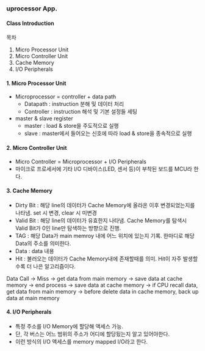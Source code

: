 ### uprocessor App.
#### Class Introduction
목차 
1. Micro Processor Unit
2. Micro Controller Unit
3. Cache Memory
4. I/O Peripherals

#### 1. Micro Processor Unit
- Microprocessor = controller + data path
    - Datapath : instruction 분해 및 데이터 처리
    - Controller : instruction 해석 및 기본 설정들 세팅
- master & slave register
    - master : load & store을 주도적으로 실행
    - slave : master에서 들어오는 신호에 따라 load & store을 종속적으로 실행

#### 2. Micro Controller Unit
- Micro Controller = Microprocessor + I/O Peripherals
- 마이크로 프로세서에 기타 I/O 디바이스(LED, 센서 등)이 부착된 보드를 MCU라 한다.

#### 3. Cache Memory
- Dirty Bit : 해당 line의 데이터가 Cache Memory에 올라온 이후 변경되었는지를 나타냄. set 시 변경, clear 시 미변경
- Valid Bit : 해당 line의 데이터가 유효한지 나타냄. Cache Memory를 탐색시 Valid Bit가 0인 line만 탐색하는 방향으로 진행.
- TAG : 해당 Data가 main memroy 내에 어느 위치에 있는지 기록. 한마디로 해당 Data의 주소를 의미한다.
- Data : data 내용
- Hit : 불러오는 데이터가 Cache Memory내에 존재할때를 의미. Hit이 자주 발생할수록 더 나은 알고리즘이다.

Data Call -> Miss -> get data from main memory -> save data at cache memory -> end process -> save data at cache memory -> if CPU recall data, get data from main memory -> before delete data in cache memory, back up data at main memory

#### 4. I/O Peripherals
- 특정 주소를 I/O Memory에 할당해 액세스 가능.
- 단, 각 버스는 어느 범위의 주소가 어디에 할당됬는지 알고 있어야한다.
- 이런 방식의 I/O 액세스를 memory mapped I/O라고 한다.